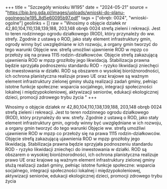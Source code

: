 +++
title = "Szczegóły wniosku W195"
date = "2024-05-21"
source = "https://bip.brg.gda.pl/images/uploads/wnioski-do-planu-ogolnego/w195_8d5e60095b97.pdf"
tags = ["obręb: 0024", "wnioski-ogolne"]
geolinks = []
raw = "Wnosimy o objęcie działek nr 42,80,104,110,138,139,188, 203,148 obręb 0024 strefą zieleni i rekreacji. Jest to teren rodzinnego ogrodu działkowego (ROD), który przynależy do ww. strefy. Zgodnie z ustawą o ROD, jako stały element infrastruktury gmin, ogrody winny być uwzględniane w ich rozwoju, a organy gmin tworzyć do tego warunki Objęcie ww. strefą umożliwi ujawnienie ROD w mpzp co przełoży się na prawa 1115 rodzin-działkowców. Objęcie strefą zakazującą ujawnienia ROD w mpzp groziłoby jego likwidacją. Stabilizacja prawna będzie sprzyjała podnoszeniu standardu ROD - ryzyko likwidacji zniechęci do inwestowania w działki. ROD są obszarem o wysokiej bioróżnorodności, ich ochrona planistyczna realizuje prawo UE oraz krajowe są ważnym element infrastruktury zielonej gminy służą realizacji zadań gminy, pełniąc istotne funkcje społeczne: wsparcia socjalnego, integracji społeczności lokalnej i międzypokoleniowej, aktywizacji seniorów, edukacji ekologicznej dzieci, promocji zdrowego trybu życia "
+++

Wnosimy o objęcie działek nr 42,80,104,110,138,139,188, 203,148 obręb 0024
strefą zieleni i rekreacji. Jest to teren rodzinnego ogrodu działkowego (ROD), który przynależy do
ww. strefy. Zgodnie z ustawą o ROD, jako stały element infrastruktury gmin, ogrody winny być
uwzględniane w ich rozwoju, a organy gmin tworzyć do tego warunki Objęcie ww. strefą
umożliwi ujawnienie ROD w mpzp co przełoży się na prawa 1115 rodzin-działkowców. Objęcie
strefą zakazującą ujawnienia ROD w mpzp groziłoby jego likwidacją. Stabilizacja prawna będzie
sprzyjała podnoszeniu standardu ROD - ryzyko likwidacji zniechęci do inwestowania w działki.
ROD są obszarem o wysokiej bioróżnorodności, ich ochrona planistyczna realizuje prawo UE oraz
krajowe są ważnym element infrastruktury zielonej gminy służą realizacji zadań gminy, pełniąc
istotne funkcje społeczne: wsparcia socjalnego, integracji społeczności lokalnej i
międzypokoleniowej, aktywizacji seniorów, edukacji ekologicznej dzieci, promocji zdrowego
trybu życia




